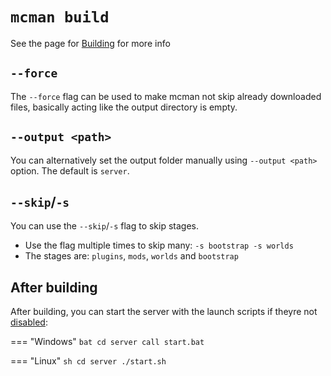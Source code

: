 # `mcman build`

See the page for [Building](../tutorials/building.md) for more info

## `--force`

The `--force` flag can be used to make mcman not skip already downloaded files, basically acting like the output directory is empty.

## `--output <path>`

You can alternatively set the output folder manually using `--output <path>` option. The default is `server`.

## `--skip`/`-s`

You can use the `--skip`/`-s` flag to skip stages.

- Use the flag multiple times to skip many: `-s bootstrap -s worlds`
- The stages are: `plugins`, `mods`, `worlds` and `bootstrap`

## After building

After building, you can start the server with the launch scripts if theyre not [disabled](../reference/server-launcher.md):

=== "Windows"
    ```bat
    cd server
    call start.bat
    ```


=== "Linux"
    ```sh
    cd server
    ./start.sh
    ```

